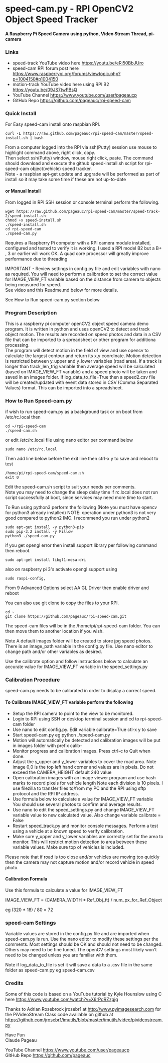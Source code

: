 # speed-cam.py - RPI OpenCV2 Object Speed Tracker
####  A Raspberry Pi Speed Camera using python, Video Stream Thread, pi-camera

### Links   
* speed-track YouTube video here https://youtu.be/eRi50BbJUro
* speed-cam RPI forum post here https://www.raspberrypi.org/forums/viewtopic.php?p=1004150#p1004150
* motion-track YouTube video here using RPI B2 https://youtu.be/09JS7twPBsQ
* YouTube Channel https://www.youtube.com/user/pageaucp   
* GitHub Repo https://github.com/pageauc/rpi-speed-cam

### Quick Install   
For Easy speed-cam install onto raspbian RPI. 

    curl -L https://raw.github.com/pageauc/rpi-speed-cam/master/speed-install.sh | bash

From a computer logged into the RPI via ssh(Putty) session use mouse to highlight command above, right click, copy.  
Then select ssh(Putty) window, mouse right click, paste.  The command should 
download and execute the github speed-install.sh script for rpi-speed-cam object(vehicle) speed tracker.   
Note - a raspbian apt-get update and upgrade will be performed as part of install 
so it may take some time if these are not up-to-date

#### or Manual Install   
From logged in RPI SSH session or console terminal perform the following.

    wget https://raw.github.com/pageauc/rpi-speed-cam/master/speed-track-2/speed-install.sh
    chmod +x speed-install.sh
    ./speed-install.sh
    cd rpi-speed-cam
    ./speed-cam.py

Requires a Raspberry Pi computer with a RPI camera module installed, configured
and tested to verify it is working. I used a RPI model B2 but a B+ , 3 or 
earlier will work OK. A quad core processor will greatly improve performance
due to threading
    
IMPORTANT - Review settings in config.py file and edit variables with nano as required.
You will need to perform a calibration to set the correct value for IMAGE_VIEW_FT 
variable based on the distance from camera to objects being measured for speed.  
See video and this Readme.md below for more details.     
    
See How to Run speed-cam.py section below

### Program Description   
This is a raspberry pi computer openCV2 object speed camera demo program.
It is written in python and uses openCV2 to detect and track object motion.
The results are recorded on speed photos and data in a CSV file that can be
imported to a spreadsheet or other program for additiona processing.  
The program will detect motion in the field of view and use opencv to calculate
the largest contour and return its x,y coordinate. Motion detection is
restricted between y_upper and y_lower variables (road area).  If a track
is longer than track_len_trig variable then average speed will be 
calculated (based on IMAGE_VIEW_FT variable) and a speed photo will be
taken and saved in an images folder. If log_data_to_file=True then a
speed2.csv file will be created/updated with event data stored in
CSV (Comma Separated Values) format. This can be imported into a spreadsheet.

### How to Run Speed-cam.py     
if wish to run speed-cam.py as a background task or on boot from /etc/rc.local then

    cd ~/rpi-speed-cam
    ./speed-cam.sh
    
or edit /etc/rc.local file using nano editor per command below

    sudo nano /etc/rc.local

Then add line below before the exit line then ctrl-x y to save and reboot to test

    /home/pi/rpi-speed-cam/speed-cam.sh
    exit 0    
    
Edit the speed-cam.sh script to suit your needs per comments.  
Note you may need to change the sleep delay time if rc.local does not run script
successfully at boot, since services may need more time to start.  
        
To Run using python3 perform the following (Note you must have opencv for python3 already installed)
NOTE: operation under python3 is not very good compared to python2 IMO. I recommend you run under python2

    sudo apt-get install -y python3-pip  
    sudo pip-3.2 install -y Pillow
    python3 ./speed-cam.py
    
if you get opengl error then install support library per following command then reboot.

    sudo apt-get install libgl1-mesa-dri  
    
also on raspberry pi 3's activate opengl support using 
 
    sudo raspi-config,

From 9 Advanced Options select AA GL Driver then enable driver and reboot 
    
You can also use git clone to copy the files to your RPI.

    cd ~
    git clone https://github.com/pageauc/rpi-speed-cam.git
 
The speed-cam files will be in the /home/pi/rpi-speed-cam folder. You can
then move them to another location if you wish.
 
Note A default images folder will be created to store jpg speed photos. There is an
image_path variable in the config.py file.  Use nano editor to change path and/or
other variables as desired.

Use the calibrate option and follow instructions below to calculate an accurate
value for IMAGE_VIEW_FT variable in the speed_settings.py
 

### Calibration Procedure   
speed-cam.py needs to be calibrated in order to display a correct speed.
#### To Calibrate IMAGE_VIEW_FT variable perform the following

* Setup the RPI camera to point to the view to be monitored.
* Login to RPI using SSH or desktop terminal session and cd to rpi-speed-cam folder
* Use nano to edit config.py. Edit variable calibrate=True  ctl-x y to save
* Start speed-cam.py eg python ./speed-cam.py
* Motion will automatically be detected and calibration images will be
  put in images folder with prefix calib-
* Monitor progress and calibration images. Press ctrl-c to Quit when done. 
* Adjust the y_upper and y_lower variables to cover the road area.  Note
  image 0,0 is the top left hand corner and values are in pixels.  Do not
  exceed the CAMERA_HEIGHT default 240 value  
* Open calibration images with an image viewer program and use hash marks to
  record pixels for vehicle length
  Note each division is 10 pixels.  I use filezilla to transfer files to/from
  my PC and the RPI using sftp protocol and the RPI IP address.
* Use formula below to calculate a value for IMAGE_VIEW_FT variable   
  You should use several photos to confirm and average results.
* Use nano to edit the speed_settings.py and change IMAGE_VIEW_FT variable value
  to new calculated value.  Also change variable calibrate = False
* Restart speed_track.py and monitor console messages.
  Perform a test using a vehicle at a known speed to verify calibration.
* Make sure y_upper and y_lower variables are correctly set for the area to
  monitor. This will restrict motion detection to area between these variable
  values.  Make sure top of vehicles is included.
  
Please note that if road is too close and/or vehicles are moving too quickly then
the camera may not capture motion and/or record vehicle in speed photo.
  
#### Calibration Formula  
Use this formula to calculate a value for IMAGE_VIEW_FT
 
IMAGE_VIEW_FT = (CAMERA_WIDTH * Ref_Obj_ft) / num_px_for_Ref_Object

eg (320 * 18) / 80 = 72
  
### speed-cam Settings  
Variable values are stored in the config.py file and are imported
when speed-cam.py is run.  Use the nano editor to modify these settings
per the comments.  Most settings should be OK and should not need to be
changed. Others may need to be fine tuned.  The openCV settings most
likely won't need to be changed unless you are familiar with them.

Note if log_data_to_file is set it will save a data to a .csv file
in the same folder as speed-cam.py  eg speed-cam.csv 

### Credits  
Some of this code is based on a YouTube tutorial by
Kyle Hounslow using C here https://www.youtube.com/watch?v=X6rPdRZzgjg

Thanks to Adrian Rosebrock jrosebr1 at http://www.pyimagesearch.com 
for the PiVideoStream Class code available on github at
https://github.com/jrosebr1/imutils/blob/master/imutils/video/pivideostream.py
  
Have Fun   
Claude Pageau

YouTube Channel https://www.youtube.com/user/pageaucp   
GitHub Repo https://github.com/pageauc
